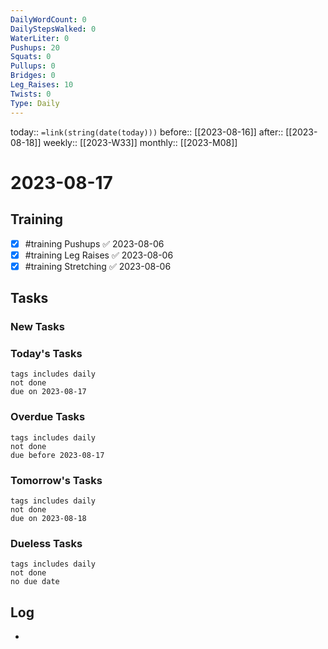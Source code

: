 ```yaml
---
DailyWordCount: 0
DailyStepsWalked: 0
WaterLiter: 0
Pushups: 20
Squats: 0
Pullups: 0
Bridges: 0
Leg_Raises: 10
Twists: 0
Type: Daily
---
```

today:: `=link(string(date(today)))`
before:: [[2023-08-16]]
after:: [[2023-08-18]]
weekly:: [[2023-W33]]
monthly:: [[2023-M08]]

# 2023-08-17



## Training

- [x] #training Pushups ✅ 2023-08-06
- [x] #training Leg Raises ✅ 2023-08-06
- [x] #training Stretching ✅ 2023-08-06
## Tasks
### New Tasks 


### Today's Tasks 

```tasks
tags includes daily
not done 
due on 2023-08-17
```

### Overdue Tasks 

```tasks
tags includes daily
not done 
due before 2023-08-17
```

### Tomorrow's Tasks

```tasks
tags includes daily
not done 
due on 2023-08-18
```

### Dueless Tasks

```tasks
tags includes daily
not done 
no due date
```

## Log

- 





